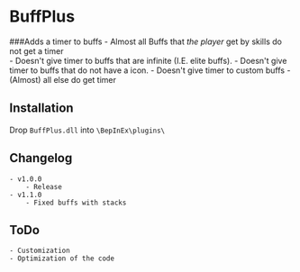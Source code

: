 # BuffPlus
###Adds a timer to buffs
	- Almost all Buffs that *the player* get by skills do not get a timer  
	- Doesn't give timer to buffs that are infinite (I.E. elite buffs).
	- Doesn't give timer to buffs that do not have a icon.
	- Doesn't give timer to custom buffs
	- (Almost) all else do get timer

## Installation
Drop `BuffPlus.dll` into `\BepInEx\plugins\`

## Changelog
	- v1.0.0
		- Release
	- v1.1.0
		- Fixed buffs with stacks
		
## ToDo
	- Customization
	- Optimization of the code